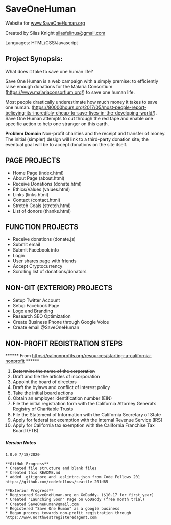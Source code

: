# SaveOneHuman

Website for www.SaveOneHuman.org

Created by Silas Knight
silasfelinus@gmail.com

Languages: HTML/CSS/Javascript

## Project Synopsis:

What does it take to save one human life?

Save One Human is a web campaign with a simply premise: to efficiently raise enough donations for the Malaria Consortium (https://www.malariaconsortium.org/) to save one human life.

Most people drastically underestimate how much money it takes to save one human. (https://80000hours.org/2017/05/most-people-report-believing-its-incredibly-cheap-to-save-lives-in-the-developing-world/). Save One Human attempts to cut through the red tape and enable one specific action to help one stranger on this earth.

**Problem Domain** Non-profit charities and the receipt and transfer of money. The initial (simpler) design will link to a third-party donation site; the eventual goal will be to accept donations on the site itself.



## PAGE PROJECTS
* Home Page (index.html)
* About Page (about.html)
* Receive Donations (donate.html)
* Ethics/Values (values.html)
* Links (links.html)
* Contact (contact.html)
* Stretch Goals (stretch.html)
* List of donors (thanks.html)


## FUNCTION PROJECTS
* Receive donations (donate.js)
* Submit email
* Submit Facebook info
* Login
* User shares page with friends
* Accept Cryptocurrency
* Scrolling list of donations/donators

## NON-GIT (EXTERIOR) PROJECTS
* Setup Twitter Account
* Setup Facebook Page
* Logo and Branding
* Research SEO Optimization
* Create Business Phone through Google Voice
* Create email @SaveOneHuman

## NON-PROFIT REGISTRATION STEPS
****** From https://calnonprofits.org/resources/starting-a-california-nonprofit ******
1. ~~Determine the name of the corporation~~
1. Draft and file the articles of incorporation
1. Appoint the board of directors
1. Draft the bylaws and conflict of interest policy
1. Take the initial board actions
1. Obtain an employer identification number (EIN)
1. File the initial registration form with the California Attorney General’s Registry of Charitable Trusts
1. File the Statement of Information with the California Secretary of State
1. Apply for federal tax exemption with the Internal Revenue Service (IRS)
1. Apply for California tax exemption with the California Franchise Tax Board (FTB)



##### _**Version Notes**_ #####
    1.0.0 7/18/2020

    **GitHub Progress** 
    * Created file structure and blank files
    * Created this README.md
    * added .gitignore and .eslintrc.json from Code Fellows 201 https://github.com/codefellows/seattle-201d65

    **Exterior Progress** 
    * Registered SaveOneHuman.org on GoDaddy. ($10.17 for first year)
    * Created "Launching Soon" Page on GoDaddy (free month trial)
    * Created SaveOneHuman@gmail.com
    * Registered "Save One Human" as a google business
    * Began process towards non-profit registration through https://www.northwestregisteredagent.com

